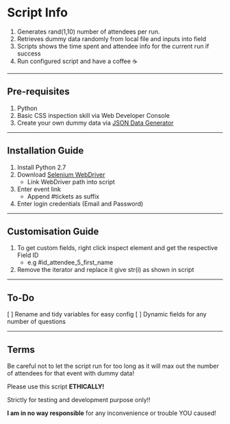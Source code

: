 # Script Info
1. Generates rand(1,10) number of attendees per run.
2. Retrieves dummy data randomly from local file and inputs into field
3. Scripts shows the time spent and attendee info for the current run if success
4. Run configured script and have a coffee :coffee:

---

## Pre-requisites
1. Python
2. Basic CSS inspection skill via Web Developer Console
3. Create your own dummy data via [JSON Data Generator](https://mockaroo.com/)

---

## Installation Guide
1. Install Python 2.7
2. Download [Selenium WebDriver](http://chromedriver.chromium.org/getting-started)
   - Link WebDriver path into script
3. Enter event link   
   - Append #tickets as suffix
4. Enter login credentials (Email and Password)

---

## Customisation Guide
1. To get custom fields, right click inspect element and get the respective Field ID
   - e.g #id_attendee_5_first_name
2. Remove the iterator and replace it give str(i) as shown in script

---

## To-Do
[ ] Rename and tidy variables for easy config
[ ] Dynamic fields for any number of questions

---
## Terms
Be careful not to let the script run for too long as it will max out the number of attendees for that event with dummy data!

Please use this script **__ETHICALLY!__**

Strictly for testing and development purpose only!!

**__I am in no way responsible__** for any inconvenience or trouble YOU caused!

